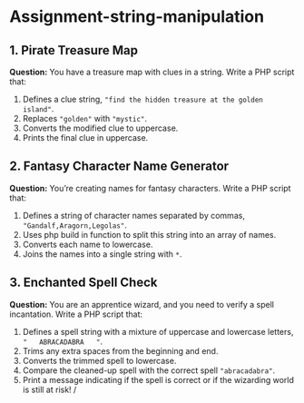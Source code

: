 # Assignment-string-manipulation

## 1. Pirate Treasure Map

**Question:** You have a treasure map with clues in a string. Write a PHP script that:
1. Defines a clue string, `"find the hidden treasure at the golden island"`.
2. Replaces `"golden"` with `"mystic"`.
3. Converts the modified clue to uppercase.
4. Prints the final clue in uppercase.

## 2. Fantasy Character Name Generator

**Question:** You’re creating names for fantasy characters. Write a PHP script that:
1. Defines a string of character names separated by commas, `"Gandalf,Aragorn,Legolas"`.
2. Uses php build in function to split this string into an array of names.
3. Converts each name to lowercase.
4. Joins the names into a single string with `*`.

## 3. Enchanted Spell Check

**Question:** You are an apprentice wizard, and you need to verify a spell incantation. Write a PHP script that:
1. Defines a spell string with a mixture of uppercase and lowercase letters,  `"   ABRACADABRA   "`.
2. Trims any extra spaces from the beginning and end.
3. Converts the trimmed spell to lowercase.
4. Compare the cleaned-up spell with the correct spell `"abracadabra"`.
5. Print a message indicating if the spell is correct or if the wizarding world is still at risk!
/